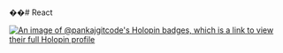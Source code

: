 ��#   R e a c t 

[![An image of @pankajgitcode's Holopin badges, which is a link to view their full Holopin profile](https://holopin.me/pankajgitcode)](https://holopin.io/@pankajgitcode)
 
 

